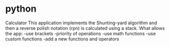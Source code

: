python
======
Calculator
This application implements the Shunting-yard algorithm and then a reverse polish notation (rpn) is calculated using a stack.
What allows the app:
-use brackets
-priority of operations
-use math functions
-use custom functions
-add a new functions and operators
